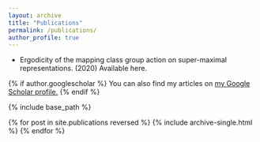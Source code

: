 ```yaml
---
layout: archive
title: "Publications"
permalink: /publications/
author_profile: true
---
```


- Ergodicity of the mapping class group action on super-maximal representations. (2020) Available here.

{% if author.googlescholar %}
  You can also find my articles on <u><a href="{{author.googlescholar}}">my Google Scholar profile</a>.</u>
{% endif %}

{% include base_path %}

{% for post in site.publications reversed %}
  {% include archive-single.html %}
{% endfor %}
